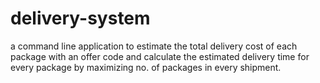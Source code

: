 # delivery-system
a command line application to estimate the total delivery cost of each package with an offer code and calculate the estimated delivery
time for every package by
maximizing no. of packages in
every shipment.

